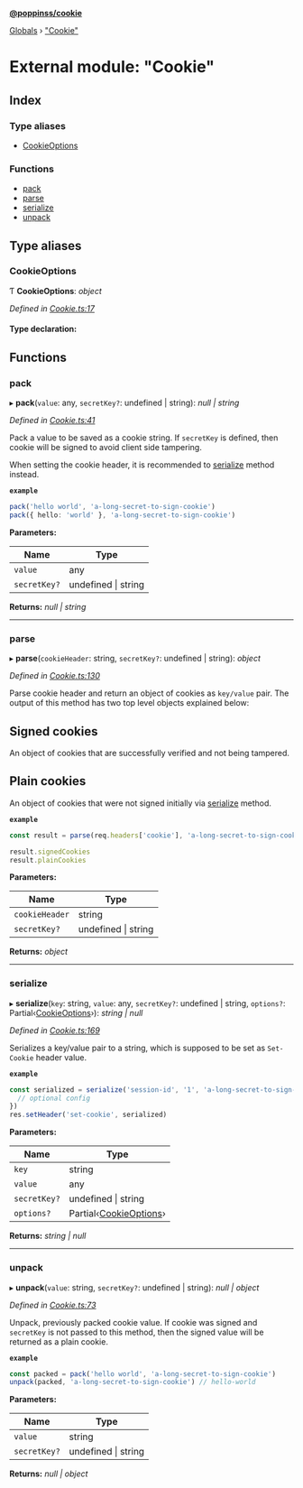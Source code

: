 **[@poppinss/cookie](../README.md)**

[Globals](../README.md) › ["Cookie"](_cookie_.md)

# External module: "Cookie"

## Index

### Type aliases

* [CookieOptions](_cookie_.md#cookieoptions)

### Functions

* [pack](_cookie_.md#pack)
* [parse](_cookie_.md#parse)
* [serialize](_cookie_.md#serialize)
* [unpack](_cookie_.md#unpack)

## Type aliases

###  CookieOptions

Ƭ **CookieOptions**: *object*

*Defined in [Cookie.ts:17](https://github.com/poppinss/cookie/blob/9399e50/src/Cookie.ts#L17)*

#### Type declaration:

## Functions

###  pack

▸ **pack**(`value`: any, `secretKey?`: undefined | string): *null | string*

*Defined in [Cookie.ts:41](https://github.com/poppinss/cookie/blob/9399e50/src/Cookie.ts#L41)*

Pack a value to be saved as a cookie string. If `secretKey` is
defined, then cookie will be signed to avoid client side
tampering.

When setting the cookie header, it is recommended to [serialize](_cookie_.md#serialize) method
instead.

**`example`** 
```ts
pack('hello world', 'a-long-secret-to-sign-cookie')
pack({ hello: 'world' }, 'a-long-secret-to-sign-cookie')
```

**Parameters:**

Name | Type |
------ | ------ |
`value` | any |
`secretKey?` | undefined \| string |

**Returns:** *null | string*

___

###  parse

▸ **parse**(`cookieHeader`: string, `secretKey?`: undefined | string): *object*

*Defined in [Cookie.ts:130](https://github.com/poppinss/cookie/blob/9399e50/src/Cookie.ts#L130)*

Parse cookie header and return an object of cookies as `key/value` pair. The
output of this method has two top level objects explained below:

## Signed cookies
An object of cookies that are successfully verified and not being tampered.

## Plain cookies
An object of cookies that were not signed initially via [serialize](_cookie_.md#serialize) method.

**`example`** 
```ts
const result = parse(req.headers['cookie'], 'a-long-secret-to-sign-cookie')

result.signedCookies
result.plainCookies
```

**Parameters:**

Name | Type |
------ | ------ |
`cookieHeader` | string |
`secretKey?` | undefined \| string |

**Returns:** *object*

___

###  serialize

▸ **serialize**(`key`: string, `value`: any, `secretKey?`: undefined | string, `options?`: Partial‹[CookieOptions](_cookie_.md#cookieoptions)›): *string | null*

*Defined in [Cookie.ts:169](https://github.com/poppinss/cookie/blob/9399e50/src/Cookie.ts#L169)*

Serializes a key/value pair to a string, which is supposed
to be set as `Set-Cookie` header value.

**`example`** 
```ts
const serialized = serialize('session-id', '1', 'a-long-secret-to-sign-cookie', {
  // optional config
})
res.setHeader('set-cookie', serialized)
```

**Parameters:**

Name | Type |
------ | ------ |
`key` | string |
`value` | any |
`secretKey?` | undefined \| string |
`options?` | Partial‹[CookieOptions](_cookie_.md#cookieoptions)› |

**Returns:** *string | null*

___

###  unpack

▸ **unpack**(`value`: string, `secretKey?`: undefined | string): *null | object*

*Defined in [Cookie.ts:73](https://github.com/poppinss/cookie/blob/9399e50/src/Cookie.ts#L73)*

Unpack, previously packed cookie value. If cookie was signed and `secretKey` is
not passed to this method, then the signed value will be returned as a plain
cookie.

**`example`** 
```ts
const packed = pack('hello world', 'a-long-secret-to-sign-cookie')
unpack(packed, 'a-long-secret-to-sign-cookie') // hello-world
```

**Parameters:**

Name | Type |
------ | ------ |
`value` | string |
`secretKey?` | undefined \| string |

**Returns:** *null | object*